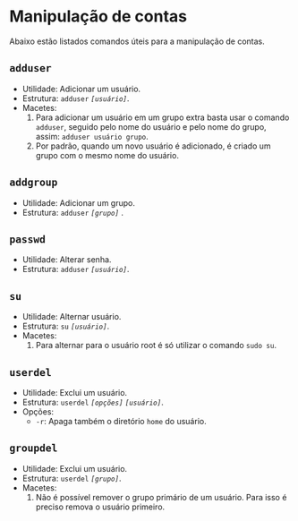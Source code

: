 # Manipulação de contas

Abaixo estão listados comandos úteis para a manipulação de contas.

## `adduser`

- Utilidade:  Adicionar um usuário.
- Estrutura: `adduser` *`[usuário]`*.
- Macetes: 
	1. Para adicionar um usuário em um grupo extra basta usar o comando `adduser`, seguido pelo nome do usuário e pelo nome do grupo, assim: `adduser usuário grupo`.
	2. Por padrão, quando um novo usuário é adicionado, é criado um grupo com o mesmo nome do usuário.

## `addgroup`

- Utilidade:  Adicionar um grupo.
- Estrutura: `adduser` *`[grupo]`* .

## `passwd`

- Utilidade:  Alterar senha.
- Estrutura: `adduser` *`[usuário]`*.

## `su`

- Utilidade:  Alternar usuário.
- Estrutura: `su` *`[usuário]`*.
- Macetes: 
	1. Para alternar para o usuário root é só utilizar o comando `sudo su`.

## `userdel`

- Utilidade:  Exclui um usuário.
- Estrutura: `userdel` *`[opções]`* *`[usuário]`*.
- Opções:
	- `-r`: Apaga também o diretório `home` do usuário.

## `groupdel`

- Utilidade:  Exclui um usuário.
- Estrutura: `userdel`  *`[grupo]`*.
- Macetes: 
	1. Não é possível remover o grupo primário de um usuário. Para isso é preciso remova o usuário primeiro.

